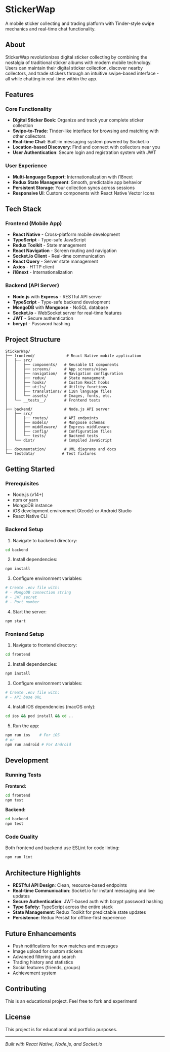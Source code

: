 # StickerWap

A mobile sticker collecting and trading platform with Tinder-style swipe mechanics and real-time chat functionality.

## About

StickerWap revolutionizes digital sticker collecting by combining the nostalgia of traditional sticker albums with modern mobile technology. Users can maintain their digital sticker collection, discover nearby collectors, and trade stickers through an intuitive swipe-based interface - all while chatting in real-time within the app.

## Features

### Core Functionality
- **Digital Sticker Book**: Organize and track your complete sticker collection
- **Swipe-to-Trade**: Tinder-like interface for browsing and matching with other collectors
- **Real-time Chat**: Built-in messaging system powered by Socket.io
- **Location-based Discovery**: Find and connect with collectors near you
- **User Authentication**: Secure login and registration system with JWT

### User Experience
- **Multi-language Support**: Internationalization with i18next
- **Redux State Management**: Smooth, predictable app behavior
- **Persistent Storage**: Your collection syncs across sessions
- **Responsive UI**: Custom components with React Native Vector Icons

## Tech Stack

### Frontend (Mobile App)
- **React Native** - Cross-platform mobile development
- **TypeScript** - Type-safe JavaScript
- **Redux Toolkit** - State management
- **React Navigation** - Screen routing and navigation
- **Socket.io Client** - Real-time communication
- **React Query** - Server state management
- **Axios** - HTTP client
- **i18next** - Internationalization

### Backend (API Server)
- **Node.js** with **Express** - RESTful API server
- **TypeScript** - Type-safe backend development
- **MongoDB** with **Mongoose** - NoSQL database
- **Socket.io** - WebSocket server for real-time features
- **JWT** - Secure authentication
- **bcrypt** - Password hashing

## Project Structure

```
StickerWap/
├── frontend/              # React Native mobile application
│   ├── src/
│   │   ├── components/   # Reusable UI components
│   │   ├── screens/      # App screens/views
│   │   ├── navigation/   # Navigation configuration
│   │   ├── redux/        # State management
│   │   ├── hooks/        # Custom React hooks
│   │   ├── utils/        # Utility functions
│   │   ├── translations/ # i18n language files
│   │   └── assets/       # Images, fonts, etc.
│   └── __tests__/        # Frontend tests
│
├── backend/              # Node.js API server
│   ├── src/
│   │   ├── routes/       # API endpoints
│   │   ├── models/       # Mongoose schemas
│   │   ├── middleware/   # Express middleware
│   │   ├── config/       # Configuration files
│   │   └── tests/        # Backend tests
│   └── dist/             # Compiled JavaScript
│
├── documentation/        # UML diagrams and docs
└── testdata/            # Test fixtures
```

## Getting Started

### Prerequisites
- Node.js (v14+)
- npm or yarn
- MongoDB instance
- iOS development environment (Xcode) or Android Studio
- React Native CLI

### Backend Setup

1. Navigate to backend directory:
```bash
cd backend
```

2. Install dependencies:
```bash
npm install
```

3. Configure environment variables:
```bash
# Create .env file with:
# - MongoDB connection string
# - JWT secret
# - Port number
```

4. Start the server:
```bash
npm start
```

### Frontend Setup

1. Navigate to frontend directory:
```bash
cd frontend
```

2. Install dependencies:
```bash
npm install
```

3. Configure environment variables:
```bash
# Create .env file with:
# - API base URL
```

4. Install iOS dependencies (macOS only):
```bash
cd ios && pod install && cd ..
```

5. Run the app:
```bash
npm run ios    # For iOS
# or
npm run android # For Android
```

## Development

### Running Tests

**Frontend:**
```bash
cd frontend
npm test
```

**Backend:**
```bash
cd backend
npm test
```

### Code Quality

Both frontend and backend use ESLint for code linting:
```bash
npm run lint
```

## Architecture Highlights

- **RESTful API Design**: Clean, resource-based endpoints
- **Real-time Communication**: Socket.io for instant messaging and live updates
- **Secure Authentication**: JWT-based auth with bcrypt password hashing
- **Type Safety**: TypeScript across the entire stack
- **State Management**: Redux Toolkit for predictable state updates
- **Persistence**: Redux Persist for offline-first experience

## Future Enhancements

- Push notifications for new matches and messages
- Image upload for custom stickers
- Advanced filtering and search
- Trading history and statistics
- Social features (friends, groups)
- Achievement system

## Contributing

This is an educational project. Feel free to fork and experiment!

## License

This project is for educational and portfolio purposes.

---

*Built with React Native, Node.js, and Socket.io*
